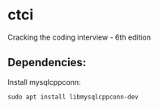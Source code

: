 # ctci
Cracking the coding interview - 6th edition
## Dependencies:
Install mysqlcppconn: 
```
sudo apt install libmysqlcppconn-dev
```